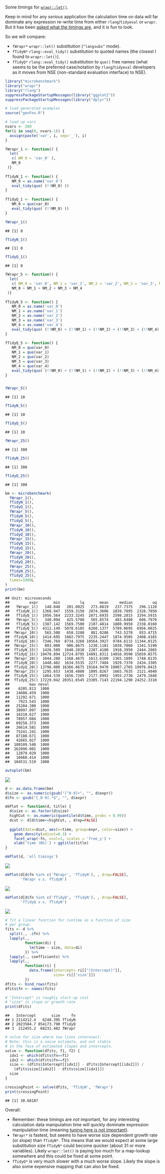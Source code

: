 Some timings for [`wrapr::let()`](https://github.com/WinVector/wrapr).

Keep in mind for any *serious* application the calculation time on data will far dominate any expression re-write time from either `rlang`/`tidyeval` or `wrapr`. But it has been [asked what the timings are](http://www.win-vector.com/blog/2017/06/please-consider-using-wraprlet-for-replacement-tasks/#comment-66574), and it is fun to look.

So we will compare:

-   `fWrapr*` `wrapr::let()` substitution (`"langsubs"` mode).
-   `fTidyN*` `rlang::eval_tidy()` substitution to quoted names (the closest I found to `wrapr::let()`).
-   `fTidyQ*` `rlang::eval_tidy()` substitution to `quo()` free names (what seems to be the preferred case/notation by `rlang`/`tidyeval` developers as it moves from NSE (non-standard evaluation interface) to NSE).

``` r
library("microbenchmark")
library("wrapr")
library("rlang")
suppressPackageStartupMessages(library("ggplot2"))
suppressPackageStartupMessages(library("dplyr"))

# load generated examples
source("genFns.R")

# load up vars
nvars <- 200
for(i in seq(0, nvars-1)) {
  assign(paste('var', i, sep='_'), i)
}

fWrapr_1 <- function() {
  let(
   c( NM_0 = 'var_0' ),
   NM_0
 )}
 
fTidyN_1 <- function() {
   NM_0 = as.name('var_0')
   eval_tidy(quo( (!!NM_0) ))
}
 
fTidyQ_1 <- function() {
   NM_0 = quo(var_0)
   eval_tidy(quo( (!!NM_0) ))
}

fWrapr_1()
```

    ## [1] 0

``` r
fTidyN_1()
```

    ## [1] 0

``` r
fTidyQ_1()
```

    ## [1] 0

``` r
fWrapr_5 <- function() {
  let(
   c( NM_0 = 'var_0', NM_1 = 'var_1', NM_2 = 'var_2', NM_3 = 'var_3', NM_4 = 'var_4' ),
   NM_0 + NM_1 + NM_2 + NM_3 + NM_4
 )}
 
fTidyN_5 <- function() {
   NM_0 = as.name('var_0')
   NM_1 = as.name('var_1')
   NM_2 = as.name('var_2')
   NM_3 = as.name('var_3')
   NM_4 = as.name('var_4')
   eval_tidy(quo( (!!NM_0) + (!!NM_1) + (!!NM_2) + (!!NM_3) + (!!NM_4) ))
}
 
fTidyQ_5 <- function() {
   NM_0 = quo(var_0)
   NM_1 = quo(var_1)
   NM_2 = quo(var_2)
   NM_3 = quo(var_3)
   NM_4 = quo(var_4)
   eval_tidy(quo( (!!NM_0) + (!!NM_1) + (!!NM_2) + (!!NM_3) + (!!NM_4) ))
}


fWrapr_5()
```

    ## [1] 10

``` r
fTidyN_5()
```

    ## [1] 10

``` r
fTidyQ_5()
```

    ## [1] 10

``` r
fWrapr_25()
```

    ## [1] 300

``` r
fTidyN_25()
```

    ## [1] 300

``` r
fTidyQ_25()
```

    ## [1] 300

``` r
bm <- microbenchmark(
  fWrapr_1(),
  fTidyN_1(),
  fTidyQ_1(),
  fWrapr_5(),
  fTidyN_5(),
  fTidyQ_5(),
  fWrapr_10(),
  fTidyN_10(),
  fTidyQ_10(),
  fWrapr_15(),
  fTidyN_15(),
  fTidyQ_15(),
  fWrapr_20(),
  fTidyN_20(),
  fTidyQ_20(),
  fWrapr_25(),
  fTidyN_25(),
  fTidyQ_25(), 
  times=1000L
)
print(bm)
```

    ## Unit: microseconds
    ##         expr       min         lq       mean     median         uq
    ##   fWrapr_1()   148.048   201.0025   273.8819   237.7375   296.1120
    ##   fTidyN_1()  1368.947  1559.3150  2074.3606  1839.7895  2326.7050
    ##   fTidyQ_1()  1956.564  2233.3245  2871.6935  2598.2015  3294.5915
    ##   fWrapr_5()   340.094   425.5780   565.8574   483.6480   606.7970
    ##   fTidyN_5()  1387.142  1569.7500  2107.4814  1880.9950  2338.0160
    ##   fTidyQ_5()  4312.149  5078.6185  6260.1377  5789.0695  6956.0025
    ##  fWrapr_10()   565.508   658.3280   881.0286   743.5270   933.4715
    ##  fTidyN_10()  1414.695  1602.7975  2235.2447  1874.9505  2408.4165
    ##  fTidyQ_10()  7346.769  8734.3260 10564.3927  9784.6115 11344.0125
    ##  fWrapr_15()   803.000   906.8675  1230.1181  1038.7860  1341.5190
    ##  fTidyN_15()  1426.589  1648.2810  2287.4180  1910.3950  2444.2865
    ##  fTidyQ_15() 10470.894 12724.8795 14891.8311 14016.9590 15659.8575
    ##  fWrapr_20()  1044.288  1168.4675  1613.6109  1365.1895  1748.8135
    ##  fTidyN_20()  1448.482  1634.5535  2277.7484  1929.7370  2434.3305
    ##  fTidyQ_20() 13796.000 16366.8675 19164.9470 18007.2765 19976.0415
    ##  fWrapr_25()  1295.653  1438.4880  1895.8267  1665.7635  2121.4040
    ##  fTidyN_25()  1464.539  1656.7265  2177.8992  1955.2730  2479.1840
    ##  fTidyQ_25() 17229.042 20351.6545 23305.7143 22194.1290 24252.3310
    ##         max neval
    ##    6205.813  1000
    ##   14608.459  1000
    ##   11292.671  1000
    ##    7923.543  1000
    ##   25204.200  1000
    ##   38997.097  1000
    ##   16310.627  1000
    ##   78957.084  1000
    ##   89258.373  1000
    ##   26614.581  1000
    ##   75241.241  1000
    ##   87180.671  1000
    ##   42665.027  1000
    ##  108109.540  1000
    ##  262896.001  1000
    ##   12879.029  1000
    ##   10460.414  1000
    ##  104531.519  1000

``` r
autoplot(bm)
```

![](SubstitutionPerformance_files/figure-markdown_github/timings-1.png)

``` r
d <- as.data.frame(bm)
d$size <- as.numeric(gsub("[^0-9]+", "", d$expr))
d$fn <- gsub("[_0-9].*$", "", d$expr)

mkPlot <- function(d, title) {
  d$size <- as.factor(d$size)
  highCut <- as.numeric(quantile(d$time, probs = 0.99))
  dcut <- d[d$time<=highCut, , drop=FALSE]
  
  ggplot(data=dcut, aes(x=time, group=expr, color=size)) +
    geom_density(adjust=0.3) +
    facet_wrap(~fn, ncol=1, scales = 'free_y') +
    xlab('time (NS)') + ggtitle(title)
}

mkPlot(d, 'all timings')
```

![](SubstitutionPerformance_files/figure-markdown_github/replot-1.png)

``` r
mkPlot(d[d$fn %in% c('fWrapr', 'fTidyN'), , drop=FALSE], 
       'fWrapr v.s. fTidyN')
```

![](SubstitutionPerformance_files/figure-markdown_github/replot-2.png)

``` r
mkPlot(d[d$fn %in% c('fTidyQ', 'fTidyN'), , drop=FALSE], 
       'fTidyQ v.s. fTidyN')
```

![](SubstitutionPerformance_files/figure-markdown_github/replot-3.png)

``` r
# fit a linear function for runtime as a function of size
# per group.
fits <- d %>%
  split(., .$fn) %>%
  lapply(., 
         function(di) { 
           lm(time ~ size, data=di) 
         }) %>%
  lapply(., coefficients) %>%
  lapply(., 
         function(ri) {
           data.frame(Intercept= ri[["(Intercept)"]],
                      size= ri[['size']])
         }) 
dfits <- bind_rows(fits)
dfits$fn <- names(fits)

# "Intercept" is roughly start-up cost 
# "size" is slope or growth rate
print(dfits)
```

    ##   Intercept       size     fn
    ## 1 2114212.4   6248.395 fTidyN
    ## 2 2023584.7 854173.790 fTidyQ
    ## 3  212455.2  68231.482 fWrapr

``` r
# solve for size where two lines interesect.
# Note: this is a naive estimate, and not stable
# in the face of estimated slopes and intercepts.
solve <- function(dfits, f1, f2) {
  idx1 <- which(dfits$fn==f1)
  idx2 <- which(dfits$fn==f2)
  size <- (dfits$Intercept[[idx1]] - dfits$Intercept[[idx2]]) /
    (dfits$size[[idx2]] - dfits$size[[idx1]])
  size
}

crossingPoint <- solve(dfits, 'fTidyN', 'fWrapr')
print(crossingPoint)
```

    ## [1] 30.68187

Overall:

-   Remember: these timings are *not* important, for any interesting calculation data manipulation time will quickly dominate expression manipulation time (meaning [tuning here is not important](https://en.wikipedia.org/wiki/Amdahl%27s_law)).
-   `fWrapr*` is fastest, but seems to have worse size dependent growth rate (or slope) than `fTidyN*`. This means that we would expect at some large substitution size `fTidyN*` could become quicker (about 31 or more variables). Likely `wrapr::let()` is paying too much for a map-lookup somewhere and this could be fixed at some point.
-   `fTidyQ*` is very much slower with a much worse slope. Likely the slope is also some expensive mapping that can also be fixed.

